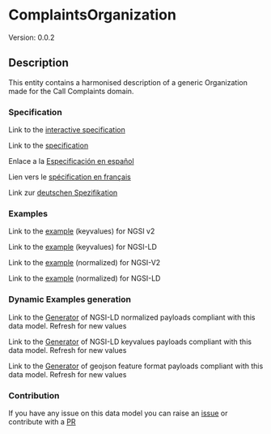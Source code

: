 # ComplaintsOrganization
Version: 0.0.2

## Description 

This entity contains a harmonised description of a generic Organization made for the Call Complaints domain.
### Specification

Link to the [interactive specification](https://swagger.lab.fiware.org/?url=https://github.com/smart-data-models/dataModel.CallComplaints/blob/master/ComplaintsOrganization/swagger.yaml)

Link to the [specification](https://github.com/smart-data-models/dataModel.CallComplaints/blob/master/ComplaintsOrganization/doc/spec.md)

Enlace a la [Especificación en español](https://github.com/smart-data-models/dataModel.CallComplaints/blob/master/ComplaintsOrganization/doc/spec_ES.md)

Lien vers le [spécification en français](https://github.com/smart-data-models/dataModel.CallComplaints/blob/master/ComplaintsOrganization/doc/spec_FR.md)

Link zur [deutschen Spezifikation](https://github.com/smart-data-models/dataModel.CallComplaints/blob/master/ComplaintsOrganization/doc/spec_DE.md)
### Examples

Link to the [example](https://github.com/smart-data-models/dataModel.CallComplaints/blob/master/ComplaintsOrganization/examples/example.json) (keyvalues) for NGSI v2

Link to the [example](https://github.com/smart-data-models/dataModel.CallComplaints/blob/master/ComplaintsOrganization/examples/example.jsonld) (keyvalues) for NGSI-LD

Link to the [example](https://github.com/smart-data-models/dataModel.CallComplaints/blob/master/ComplaintsOrganization/examples/example-normalized.json) (normalized) for NGSI-V2

Link to the [example](https://github.com/smart-data-models/dataModel.CallComplaints/blob/master/ComplaintsOrganization/examples/example-normalized.jsonld) (normalized) for NGSI-LD
### Dynamic Examples generation

Link to the [Generator](https://smartdatamodels.org/extra/ngsi-ld_generator.php?schemaUrl=https://raw.githubusercontent.com/smart-data-models/dataModel.CallComplaints/master/ComplaintsOrganization/schema.json&email=info@smartdatamodels.org) of NGSI-LD normalized payloads compliant with this data model. Refresh for new values

Link to the [Generator](https://smartdatamodels.org/extra/ngsi-ld_generator_keyvalues.php?schemaUrl=https://raw.githubusercontent.com/smart-data-models/dataModel.CallComplaints/master/ComplaintsOrganization/schema.json&email=info@smartdatamodels.org) of NGSI-LD keyvalues payloads compliant with this data model. Refresh for new values

Link to the [Generator](https://smartdatamodels.org/extra/geojson_features_generator_v1.0.php?schemaUrl=https://raw.githubusercontent.com/smart-data-models/dataModel.CallComplaints/master/ComplaintsOrganization/schema.json&email=info@smartdatamodels.org) of geojson feature format payloads compliant with this data model. Refresh for new values
### Contribution

 If you have any issue on this data model you can raise an [issue](https://github.com/smart-data-models/dataModel.CallComplaints/issues)  or contribute with a [PR](https://github.com/smart-data-models/dataModel.CallComplaints/pulls)